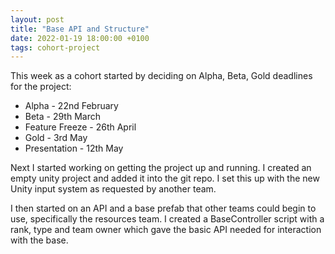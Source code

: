 ```yaml
---
layout: post
title: "Base API and Structure"
date: 2022-01-19 18:00:00 +0100
tags: cohort-project
---
```


This week as a cohort started by deciding on Alpha, Beta, Gold deadlines for the project:

- Alpha - 22nd February
- Beta - 29th March
- Feature Freeze - 26th April
- Gold - 3rd May
- Presentation - 12th May

Next I started working on getting the project up and running. I created an empty unity project and added it into the git repo. I set this up with the new Unity input system as requested by another team.

I then started on an API and a base prefab that other teams could begin to use, specifically the resources team. I created a BaseController script with a rank, type and team owner which gave the basic API needed for interaction with the base.